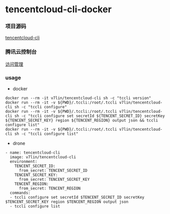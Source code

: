 # tencentcloud-cli-docker

### 项目源码

[tencentcloud-cli](https://github.com/TencentCloud/tencentcloud-cli)

### 腾讯云控制台

[访问管理](https://console.cloud.tencent.com/cam/capi)

### usage

* docker

````
docker run --rm -it v7lin/tencentcloud-cli sh -c "tccli version"
docker run --rm -it -v ${PWD}/.tccli:/root/.tccli v7lin/tencentcloud-cli sh -c "tccli configure"
docker run --rm -it -v ${PWD}/.tccli:/root/.tccli v7lin/tencentcloud-cli sh -c "tccli configure set secretId ${TENCENT_SECRET_ID} secretKey ${TENCENT_SECRET_KEY} region ${TENCENT_REGION} output json && tccli configure list"
docker run --rm -it -v ${PWD}/.tccli:/root/.tccli v7lin/tencentcloud-cli sh -c "tccli configure list"
````

* drone

````
- name: tencentcloud-cli
  image: v7lin/tencentcloud-cli
  environment:
    TENCENT_SECRET_ID:
      from_secret: TENCENT_SECRET_ID
    TENCENT_SECRET_KEY:
      from_secret: TENCENT_SECRET_KEY
    TENCENT_REGION:
      from_secret: TENCENT_REGION
  commands:
  - tccli configure set secretId $TENCENT_SECRET_ID secretKey $TENCENT_SECRET_KEY region $TENCENT_REGION output json
  - tccli configure list
````
